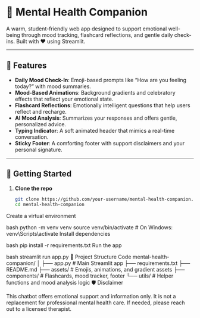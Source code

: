 # 🧠 Mental Health Companion

A warm, student-friendly web app designed to support emotional well-being through mood tracking, flashcard reflections, and gentle daily check-ins. Built with ❤️ using Streamlit.

---

## 🌟 Features

- **Daily Mood Check-In**: Emoji-based prompts like “How are you feeling today?” with mood summaries.
- **Mood-Based Animations**: Background gradients and celebratory effects that reflect your emotional state.
- **Flashcard Reflections**: Emotionally intelligent questions that help users reflect and recharge.
- **AI Mood Analysis**: Summarizes your responses and offers gentle, personalized advice.
- **Typing Indicator**: A soft animated header that mimics a real-time conversation.
- **Sticky Footer**: A comforting footer with support disclaimers and your personal signature.

---

## 🚀 Getting Started

1. **Clone the repo**  
   ```bash
   git clone https://github.com/your-username/mental-health-companion.git
   cd mental-health-companion
Create a virtual environment

bash
python -m venv venv
source venv/bin/activate  # On Windows: venv\Scripts\activate
Install dependencies

bash
pip install -r requirements.txt
Run the app

bash
streamlit run app.py
📁 Project Structure
Code
mental-health-companion/
│
├── app.py                  # Main Streamlit app
├── requirements.txt
├── README.md
├── assets/                 # Emojis, animations, and gradient assets
├── components/             # Flashcards, mood tracker, footer
└── utils/                  # Helper functions and mood analysis logic
🛡️ Disclaimer

This chatbot offers emotional support and information only. It is not a replacement for professional mental health care. If needed, please reach out to a licensed therapist.
